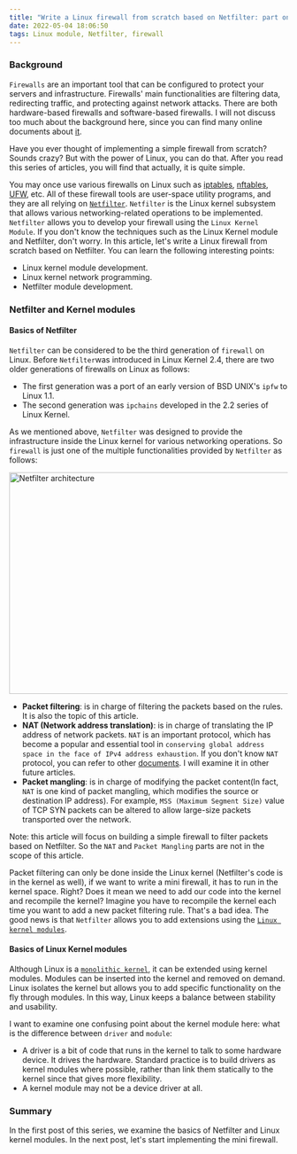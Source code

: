 ```yaml
---
title: "Write a Linux firewall from scratch based on Netfilter: part one- Netfilter and Kernel Modules"
date: 2022-05-04 18:06:50
tags: Linux module, Netfilter, firewall 
---
```


### Background

`Firewalls` are an important tool that can be configured to protect your servers and infrastructure. Firewalls' main functionalities are filtering data, redirecting traffic, and protecting against network attacks. There are both hardware-based firewalls and software-based firewalls. I will not discuss too much about the background here, since you can find many online documents about [it](https://en.wikipedia.org/wiki/Firewall_(computing)).

Have you ever thought of implementing a simple firewall from scratch? Sounds crazy? But with the power of Linux, you can do that. After you read this series of articles, you will find that actually, it is quite simple. 

You may once use various firewalls on Linux such as [iptables](https://en.wikipedia.org/wiki/Iptables), [nftables](https://en.wikipedia.org/wiki/Nftables), [UFW](https://en.wikipedia.org/wiki/Uncomplicated_Firewall), etc. All of these firewall tools are user-space utility programs, and they are all relying on [`Netfilter`](https://en.wikipedia.org/wiki/Netfilter). `Netfilter` is the Linux kernel subsystem that allows various networking-related operations to be implemented. `Netfilter` allows you to develop your firewall using the `Linux Kernel Module`.  If you don't know the techniques such as the Linux Kernel module and Netfilter, don't worry. In this article, let's write a Linux firewall from scratch based on Netfilter. You can learn the following interesting points:

- Linux kernel module development.
- Linux kernel network programming. 
- Netfilter module development.

### Netfilter and Kernel modules
#### Basics of Netfilter
`Netfilter` can be considered to be the third generation of `firewall` on Linux. Before `Netfilter`was introduced in Linux Kernel 2.4, there are two older generations of firewalls on Linux as follows: 
  - The first generation was a port of an early version of BSD UNIX's `ipfw` to Linux 1.1. 
  - The second generation was `ipchains` developed in the 2.2 series of Linux Kernel. 

As we mentioned above, `Netfilter` was designed to provide the infrastructure inside the Linux kernel for various networking operations. So `firewall` is just one of the multiple functionalities provided by `Netfilter` as follows:

<img src="/images/netfilter-arch.png" title="Netfilter architecture" width="600px" height="400px">

 - **Packet filtering**: is in charge of filtering the packets based on the rules. It is also the topic of this article. 
 - **NAT (Network address translation)**: is in charge of translating the IP address of network packets. `NAT` is an important protocol, which has become a popular and essential tool in `conserving global address space in the face of IPv4 address exhaustion`. If you don't know `NAT` protocol, you can refer to other [documents](https://en.wikipedia.org/wiki/Network_address_translation). I will examine it in other future articles. 
 - **Packet mangling**: is in charge of modifying the packet content(In fact, `NAT` is one kind of packet mangling, which modifies the source or destination IP address). For example, `MSS (Maximum Segment Size)` value of TCP SYN packets can be altered to allow large-size packets transported over the network. 

Note: this article will focus on building a simple firewall to filter packets based on Netfilter. So the `NAT` and `Packet Mangling` parts are not in the scope of this article. 

Packet filtering can only be done inside the Linux kernel (Netfilter's code is in the kernel as well), if we want to write a mini firewall, it has to run in the kernel space. Right? Does it mean we need to add our code into the kernel and recompile the kernel? Imagine you have to recompile the kernel each time you want to add a new packet filtering rule. That's a bad idea. The good news is that `Netfilter` allows you to add extensions using the [`Linux kernel modules`](https://wiki.archlinux.org/title/Kernel_module). 
#### Basics of Linux Kernel modules

Although Linux is a [`monolithic kernel`](https://en.wikipedia.org/wiki/Monolithic_kernel), it can be extended using kernel modules. Modules can be inserted into the kernel and removed on demand. Linux isolates the kernel but allows you to add specific functionality on the fly through modules. In this way, Linux keeps a balance between stability and usability. 

I want to examine one confusing point about the kernel module here: what is the difference between `driver` and `module`:

 - A driver is a bit of code that runs in the kernel to talk to some hardware device. It drives the hardware. Standard practice is to build drivers as kernel modules where possible, rather than link them statically to the kernel since that gives more flexibility. 
 - A kernel module may not be a device driver at all.    

### Summary

In the first post of this series, we examine the basics of Netfilter and Linux kernel modules. In the next post, let's start implementing the mini firewall. 


